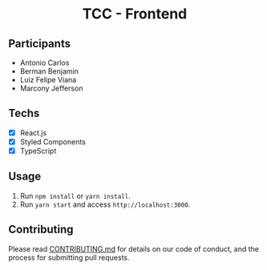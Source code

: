 <h1 align="center">
TCC - Frontend
</h1>

## Participants

- Antonio Carlos
- Berman Benjamin
- Luiz Felipe Viana
- Marcony Jefferson

## Techs

- [x] React.js
- [x] Styled Components
- [x] TypeScript

## Usage

1. Run `npm install` or `yarn install`.<br />
2. Run `yarn start` and access `http://localhost:3000`.<br />

## Contributing

Please read [CONTRIBUTING.md](CONTRIBUTING.md) for details on our code of conduct, and the process for submitting pull requests.
